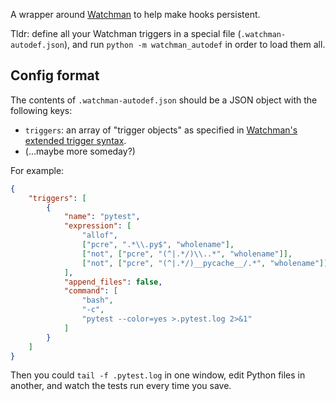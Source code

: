 A wrapper around [Watchman](https://facebook.github.io/watchman/) to help make hooks persistent.

Tldr: define all your Watchman triggers in a special file (`.watchman-autodef.json`), and run `python -m watchman_autodef` in order to load them all.


Config format
-------------

The contents of `.watchman-autodef.json` should be a JSON object with the following keys:

- `triggers`: an array of "trigger objects" as specified in [Watchman's extended trigger syntax](https://facebook.github.io/watchman/docs/cmd/trigger.html#extended-syntax).
- (...maybe more someday?)

For example:
```json
{
    "triggers": [
        {
            "name": "pytest",
            "expression": [
                "allof",
                ["pcre", ".*\\.py$", "wholename"],
                ["not", ["pcre", "(^|.*/)\\..*", "wholename"]],
                ["not", ["pcre", "(^|.*/)__pycache__/.*", "wholename"]]
            ],
            "append_files": false,
            "command": [
                "bash",
                "-c",
                "pytest --color=yes >.pytest.log 2>&1"
            ]
        }
    ]
}
```
Then you could `tail -f .pytest.log` in one window, edit Python files in another, and watch the tests run every time you save.

